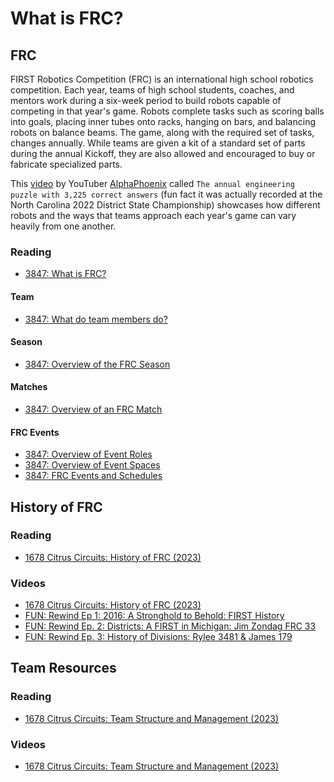 # What is FRC? <br>

## FRC <br>

FIRST Robotics Competition (FRC) is an international high school robotics competition. Each year, teams of high school students, coaches, and mentors work during a six-week period to build robots capable of competing in that year's game. Robots complete tasks such as scoring balls into goals, placing inner tubes onto racks, hanging on bars, and balancing robots on balance beams. The game, along with the required set of tasks, changes annually. While teams are given a kit of a standard set of parts during the annual Kickoff, they are also allowed and encouraged to buy or fabricate specialized parts.

This [video](https://youtu.be/BycqWYE3Ais?si=CsRCYG96PdMLrEDS) by YouTuber [AlphaPhoenix](https://www.youtube.com/@AlphaPhoenixChannel) called `The annual engineering puzzle with 3,225 correct answers` (fun fact it was actually recorded at the North Carolina 2022 District State Championship) showcases how different robots and the ways that teams approach each year's game can vary heavily from one another.

### Reading <br>
- [3847: What is FRC?](https://docs.google.com/presentation/d/1HGakEB6jhE4WON5OCA4wB5tr2pTyJo5cIO3TNS4YmfQ/edit#slide=id.p)

#### Team <br>
- [3847: What do team members do?](https://docs.google.com/presentation/d/18Fr4QmS6rOxqoddjLKZGzSCux0cxKXEHT2bzUbY-9hg/edit#slide=id.p)

#### Season <br>
- [3847: Overview of the FRC Season](https://docs.google.com/presentation/d/1xvIdwgxoRYlTBWNeqGEZYixfZXEcKWv_bylh1rgKrRA/edit#slide=id.p)

#### Matches <br>
- [3847: Overview of an FRC Match](https://docs.google.com/presentation/d/1jPFXx0TCvr-v38pG0xDcigvPM-IFn8mhJMCEbc9YXjo/edit#slide=id.p)

#### FRC Events <br>
- [3847: Overview of Event Roles](https://docs.google.com/presentation/d/1Ha1-pNINgd1y6nEGwgbh5Ph8EP1f9vNzW0ihRJwYALE/edit#slide=id.p)
- [3847: Overview of Event Spaces](https://docs.google.com/presentation/d/163wJSkv_EVGMdBjPvnhRsz8-rD1zxPtc7kW72tBlQgs/edit#slide=id.p)
- [3847: FRC Events and Schedules](https://docs.google.com/document/d/e/2PACX-1vQk_ghFBN7682QI_17lbBCx8V_RXNomQRR7er-UIzlllsbdpO4RWOQAVnGFZAEypeNm2grS2G9oxFMp/pub)

## History of FRC <br>

### Reading <br>
- [1678 Citrus Circuits: History of FRC (2023)](https://www.citruscircuits.org/uploads/6/9/3/4/6934550/frc_history_2014-2023__ccc_2023_.pptx)

### Videos <br>
- [1678 Citrus Circuits: History of FRC (2023)](https://youtu.be/X1TKuAphY8E?si=MWMtRh-X5K9v1sVv)
- [FUN: Rewind Ep 1: 2016: A Stronghold to Behold: FIRST History](https://youtu.be/fnFCz8LNDoM?si=JWvoqszKYGZtKSPf)
- [FUN: Rewind Ep. 2: Districts: A FIRST in Michigan: Jim Zondag FRC 33](https://www.youtube.com/watch?v=QtrJ7ROboXA)
- [FUN: Rewind Ep. 3: History of Divisions: Rylee 3481 & James 179](https://youtu.be/xdBq2ou9lNQ?si=_YfyXvxzwxTMOYEV)

## Team Resources <br>

### Reading <br>
- [1678 Citrus Circuits: Team Structure and Management (2023)](https://www.citruscircuits.org/uploads/6/9/3/4/6934550/1678_team_structure_and_managment_2023.pptx)

### Videos <br>
- [1678 Citrus Circuits: Team Structure and Management (2023)](https://youtu.be/3ShM0scs2Qs?si=fUqvISR7fPmQMqkB)

